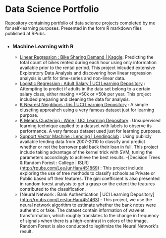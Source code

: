 # Data Science Portfolio


Repository containing portfolio of data science projects completed by me for self-learning purposes. Presented in the form R markdown files published at RPubs.


- ### Machine Learning with R
  - [Linear Regression : Bike Sharing Demand | Kaggle](http://rpubs.com/LeeJunHan/450898): Predicting the total count of bikes rented during each hour using only information available prior to the rental period. This project inlcuded extensive Exploratory Data Analysis and discovering how linear regression analysis is unfit for time-series and non-linear data. 
  - [Logistic Regression : Adult Salary | UCI Learning Depository](http://rpubs.com/LeeJunHan/450142) : Attempting to predict if adults in the data set belong to a certain salary class, either making <=50k or >50k per year. This project included preparing and cleaning the data for analysis.
  - [K Nearest Neighbors : Iris | UCI Learning Depository](http://rpubs.com/LeeJunHan/450973) : A simple cluseting approahch using a very famous dataset just for learning purpose.  
  - [K Means Clustering : Wine | UCI Learning Depository](http://rpubs.com/LeeJunHan/450046) : Unsupervised learning technique applied to a dataset with labels to observe its performance. A very famous dataset used just for learning purposes.
  - [Support Vector Machine : Lending | Lendingclub](http://rpubs.com/LeeJunHan/450085) : Using publicly available lending data from 2007-2010 to classify and predict whether or not the borrower paid back their loan in full. This project include taking advantage of the kernel trick with SVM, tuning the parameters accordingly to achieve the best results.
  -[Decision Trees & Random Forest : College | ISLR] (http://rpubs.com/LeeJunHan/451869) : This project include exploring the use of tree methods to classify schools as Private or Public based off their features. The gini coefficient is also presented in random forest analysis to get a grasp on the extent the features contributed to the classification. 
  - [Neural Network : Bank Authentication | UCI Learning Depository] (http://rpubs.com/LeeJunHan/451463) : This project, we use the neural network algorithm to estimate whether the bank notes were authentic or fake. The dataset contain information of wavelet transformation, which roughly translates to the change in frequency of signals when there is a high-contrast in colors of the image. Random Forest is also conducted to legitimize the Neural Network's result. 
